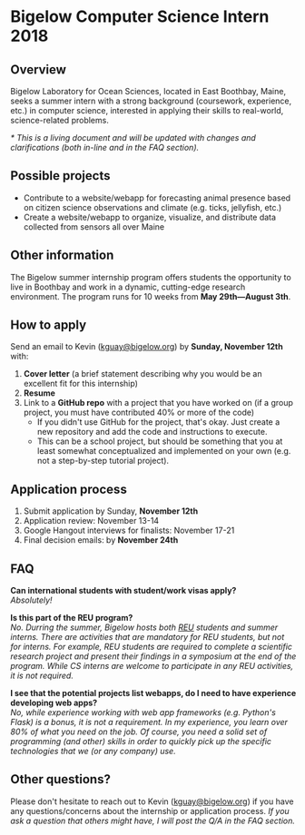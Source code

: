 # Bigelow Computer Science Intern 2018

## Overview
Bigelow Laboratory for Ocean Sciences, located in East Boothbay, Maine, seeks a summer intern with a strong background (coursework, experience, etc.) in computer science, interested in applying their skills to real-world, science-related problems.

*\* This is a living document and will be updated with changes and clarifications (both in-line and in the FAQ section).*

## Possible projects
- Contribute to a website/webapp for forecasting animal presence based on citizen science observations and climate (e.g. ticks, jellyfish, etc.)
- Create a website/webapp to organize, visualize, and distribute data collected from sensors all over Maine

## Other information
The Bigelow summer internship program offers students the opportunity to live in Boothbay and work in a dynamic, cutting-edge research environment. The program runs for 10 weeks from **May 29th—August 3th**.

## How to apply

Send an email to Kevin (kguay@bigelow.org) by **Sunday, November 12th** with:

1. **Cover letter** (a brief statement describing why you would be an excellent fit for this internship)
2. **Resume**
3. Link to a **GitHub repo** with a project that you have worked on (if a group project, you must have contributed 40% or more of the code)
    - If you didn't use GitHub for the project, that's okay. Just create a new repository and add the code and instructions to execute.
    - This can be a school project, but should be something that you at least somewhat conceptualized and implemented on your own (e.g. not a step-by-step tutorial project).

## Application process

1. Submit application by Sunday, **November 12th**
2. Application review: November 13-14
3. Google Hangout interviews for finalists: November 17-21
4. Final decision emails: by **November 24th**

## FAQ
**Can international students with student/work visas apply?**  
*Absolutely!*

**Is this part of the REU program?**  
*No. Durring the summer, Bigelow hosts both [REU](https://www.bigelow.org/education/reu/) students and summer interns. There are activities that are mandatory for REU students, but not for interns. For example, REU students are required to complete a scientific research project and present their findings in a symposium at the end of the program. While CS interns are welcome to participate in any REU activities, it is not required.*

**I see that the potential projects list webapps, do I need to have experience developing web apps?**  
*No, while experience working with web app frameworks (e.g. Python's Flask) is a bonus, it is not a requirement. In my experience, you learn over 80% of what you need on the job. Of course, you need a solid set of programming (and other) skills in order to quickly pick up the specific technologies that we (or any company) use.*

## Other questions?
Please don't hesitate to reach out to Kevin (kguay@bigelow.org) if you have any questions/concerns about the internship or application process. *If you ask a question that others might have, I will post the Q/A in the FAQ section.*